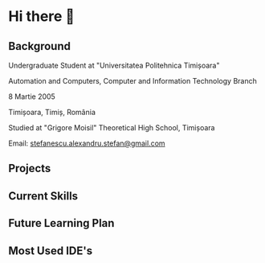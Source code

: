 # Hi there 👋
## Background
Undergraduate Student at "Universitatea Politehnica Timișoara"

Automation and Computers, Computer and Information Technology Branch

8 Martie 2005

Timișoara, Timiș, România

Studied at "Grigore Moisil" Theoretical High School, Timișoara

Email: stefanescu.alexandru.stefan@gmail.com

## Projects
## Current Skills
## Future Learning Plan
## Most Used IDE's
<!--
**Alexandru005/Alexandru005** is a ✨ _special_ ✨ repository because its `README.md` (this file) appears on your GitHub profile.

Here are some ideas to get you started:

- 🔭 I’m currently working on ...
- 🌱 I’m currently learning ...
- 👯 I’m looking to collaborate on ...
- 🤔 I’m looking for help with ...
- 💬 Ask me about ...
- 📫 How to reach me: ...
- 😄 Pronouns: ...
- ⚡ Fun fact: ...
-->
